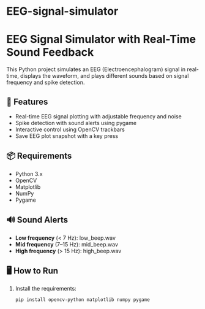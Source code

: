 # EEG-signal-simulator
# EEG Signal Simulator with Real-Time Sound Feedback

This Python project simulates an EEG (Electroencephalogram) signal in real-time, displays the waveform, and plays different sounds based on signal frequency and spike detection.

## 🚀 Features
- Real-time EEG signal plotting with adjustable frequency and noise
- Spike detection with sound alerts using pygame
- Interactive control using OpenCV trackbars
- Save EEG plot snapshot with a key press

## 📦 Requirements
- Python 3.x
- OpenCV
- Matplotlib
- NumPy
- Pygame

## 🔊 Sound Alerts
- **Low frequency** (< 7 Hz): low_beep.wav
- **Mid frequency** (7–15 Hz): mid_beep.wav
- **High frequency** (> 15 Hz): high_beep.wav

## 🖥️ How to Run
1. Install the requirements:
   ```bash
   pip install opencv-python matplotlib numpy pygame

